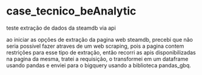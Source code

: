 # case_tecnico_beAnalytic
teste extração de dados da steamdb via api

ao iniciar as opções de extração da pagina web steamdb, precebi que não seria possivel fazer atraves de um web scraping, pois a pagina contem restrições para esse tipo de extração, então recorri as apis disponibilizadas na pagina da mesma, tratei a requisição, o transformei em um dataframe usando pandas e enviei para o bigquery usando a biblioteca pandas_gbq.
